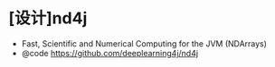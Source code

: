 # [设计]nd4j

- Fast, Scientific and Numerical Computing for the JVM (NDArrays)
- @code https://github.com/deeplearning4j/nd4j